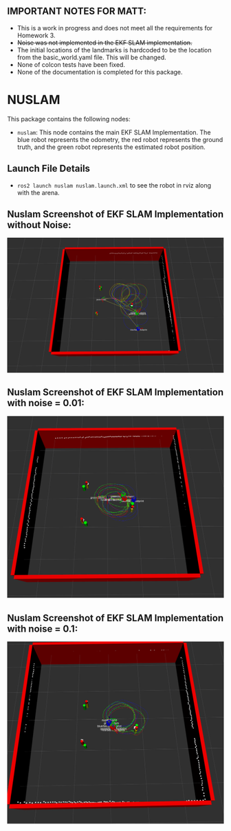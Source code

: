 ## IMPORTANT NOTES FOR MATT:
* This is a work in progress and does not meet all the requirements for Homework 3. 
* ~~Noise was not implemented in the EKF SLAM implementation.~~
* The initial locations of the landmarks is hardcoded to be the location from the basic_world.yaml file. This will be changed. 
* None of colcon tests have been fixed. 
* None of the documentation is completed for this package.

# NUSLAM
This package contains the following nodes: 
* `nuslam`: This node contains the main EKF SLAM Implementation. The blue robot represents the odometry, the red robot represents the ground truth, and the green robot represents the estimated robot position.

## Launch File Details
* `ros2 launch nuslam nuslam.launch.xml` to see the robot in rviz along with the arena.

## Nuslam Screenshot of EKF SLAM Implementation without Noise:
![](images/EFK_screenshot.png)

## Nuslam Screenshot of EKF SLAM Implementation with noise = 0.01:
![](images/EKF_screenshot_with_noise.png)

## Nuslam Screenshot of EKF SLAM Implementation with noise = 0.1:
![](images/EKF_with_higher_noise.png)
